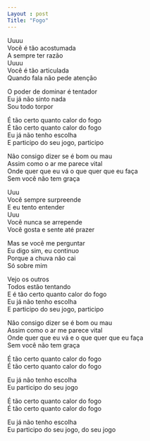 ```yaml
---
Layout : post
Title: "Fogo"  
--- 
```


Uuuu  
Você é tão acostumada  
A sempre ter razão  
Uuuu  
Você é tão articulada  
Quando fala não pede atenção  

O poder de dominar é tentador  
Eu já não sinto nada  
Sou todo torpor  

É tão certo quanto calor do fogo  
É tão certo quanto calor do fogo  
Eu já não tenho escolha  
E participo do seu jogo, participo  

Não consigo dizer se é bom ou mau  
Assim como o ar me parece vital  
Onde quer que eu vá o que quer que eu faça  
Sem você não tem graça  

Uuu  
Você sempre surpreende  
E eu tento entender  
Uuu  
Você nunca se arrepende  
Você gosta e sente até prazer  

Mas se você me perguntar  
Eu digo sim, eu continuo  
Porque a chuva não cai  
Só sobre mim  

Vejo os outros  
Todos estão tentando  
E é tão certo quanto calor do fogo  
Eu já não tenho escolha  
E participo do seu jogo, participo  

Não consigo dizer se é bom ou mau  
Assim como o ar me parece vital  
Onde quer que eu vá e o que quer que eu faça  
Sem você não tem graça  

É tão certo quanto calor do fogo  
É tão certo quanto calor do fogo  

Eu já não tenho escolha  
Eu participo do seu jogo  

É tão certo quanto calor do fogo  
É tão certo quanto calor do fogo  

Eu já não tenho escolha  
Eu participo do seu jogo, do seu jogo  
